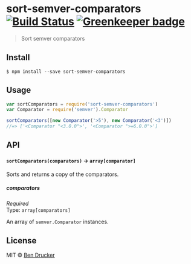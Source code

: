# sort-semver-comparators [![Build Status](https://travis-ci.org/bendrucker/sort-semver-comparators.svg?branch=master)](https://travis-ci.org/bendrucker/sort-semver-comparators) [![Greenkeeper badge](https://badges.greenkeeper.io/bendrucker/sort-semver-comparators.svg)](https://greenkeeper.io/)

> Sort semver comparators


## Install

```
$ npm install --save sort-semver-comparators
```


## Usage

```js
var sortComparators = require('sort-semver-comparators')
var Comparator = require('semver').Comparator

sortComparators([new Comparator('>5'), new Comparator('<3')])
//=> ['<Comparator "<3.0.0">', '<Comparator ">=6.0.0">']
```

## API

#### `sortComparators(comparators)` -> `array[comparator]`

Sorts and returns a copy of the comparators.

##### comparators

*Required*  
Type: `array[comparators]`

An array of `semver.Comparator` instances.

## License

MIT © [Ben Drucker](http://bendrucker.me)
